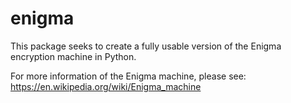 # enigma
This package seeks to create a fully usable version of the Enigma encryption machine in Python.

For more information of the Enigma machine, please see: https://en.wikipedia.org/wiki/Enigma_machine
